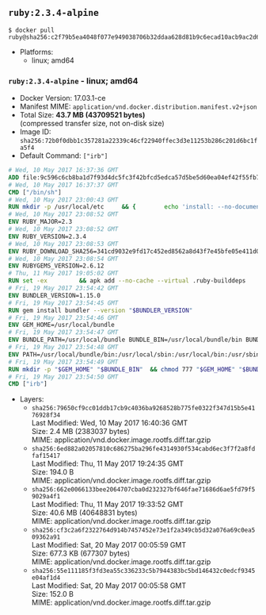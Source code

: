## `ruby:2.3.4-alpine`

```console
$ docker pull ruby@sha256:c2f79b5ea4048f077e949038706b32ddaa628d81b9c6ecad10acb9ac2d6dc370
```

-	Platforms:
	-	linux; amd64

### `ruby:2.3.4-alpine` - linux; amd64

-	Docker Version: 17.03.1-ce
-	Manifest MIME: `application/vnd.docker.distribution.manifest.v2+json`
-	Total Size: **43.7 MB (43709521 bytes)**  
	(compressed transfer size, not on-disk size)
-	Image ID: `sha256:72b0f0dbb1c357281a22339c46cf22940ffec3d3e11253b286c201d6bc1fa5f4`
-	Default Command: `["irb"]`

```dockerfile
# Wed, 10 May 2017 16:37:36 GMT
ADD file:9c596c6cb8ba1d7f93d4dc5fc3f42bfcd5edca57d5be5d60ea04ef42f55fb7a8 in / 
# Wed, 10 May 2017 16:37:37 GMT
CMD ["/bin/sh"]
# Wed, 10 May 2017 23:00:43 GMT
RUN mkdir -p /usr/local/etc 	&& { 		echo 'install: --no-document'; 		echo 'update: --no-document'; 	} >> /usr/local/etc/gemrc
# Wed, 10 May 2017 23:08:52 GMT
ENV RUBY_MAJOR=2.3
# Wed, 10 May 2017 23:08:52 GMT
ENV RUBY_VERSION=2.3.4
# Wed, 10 May 2017 23:08:53 GMT
ENV RUBY_DOWNLOAD_SHA256=341cd9032e9fd17c452ed8562a8d43f7e45bfe05e411d0d7d627751dd82c578c
# Wed, 10 May 2017 23:08:54 GMT
ENV RUBYGEMS_VERSION=2.6.12
# Thu, 11 May 2017 19:05:02 GMT
RUN set -ex 		&& apk add --no-cache --virtual .ruby-builddeps 		autoconf 		bison 		bzip2 		bzip2-dev 		ca-certificates 		coreutils 		dpkg-dev dpkg 		gcc 		gdbm-dev 		glib-dev 		libc-dev 		libffi-dev 		libxml2-dev 		libxslt-dev 		linux-headers 		make 		ncurses-dev 		openssl 		openssl-dev 		procps 		readline-dev 		ruby 		tar 		yaml-dev 		zlib-dev 		xz 		&& wget -O ruby.tar.xz "https://cache.ruby-lang.org/pub/ruby/${RUBY_MAJOR%-rc}/ruby-$RUBY_VERSION.tar.xz" 	&& echo "$RUBY_DOWNLOAD_SHA256 *ruby.tar.xz" | sha256sum -c - 		&& mkdir -p /usr/src/ruby 	&& tar -xJf ruby.tar.xz -C /usr/src/ruby --strip-components=1 	&& rm ruby.tar.xz 		&& cd /usr/src/ruby 		&& { 		echo '#define ENABLE_PATH_CHECK 0'; 		echo; 		cat file.c; 	} > file.c.new 	&& mv file.c.new file.c 		&& autoconf 	&& gnuArch="$(dpkg-architecture --query DEB_BUILD_GNU_TYPE)" 	&& export ac_cv_func_isnan=yes ac_cv_func_isinf=yes 	&& ./configure 		--build="$gnuArch" 		--disable-install-doc 		--enable-shared 	&& make -j "$(nproc)" 	&& make install 		&& runDeps="$( 		scanelf --needed --nobanner --recursive /usr/local 			| awk '{ gsub(/,/, "\nso:", $2); print "so:" $2 }' 			| sort -u 			| xargs -r apk info --installed 			| sort -u 	)" 	&& apk add --virtual .ruby-rundeps $runDeps 		bzip2 		ca-certificates 		libffi-dev 		openssl-dev 		yaml-dev 		procps 		zlib-dev 	&& apk del .ruby-builddeps 	&& cd / 	&& rm -r /usr/src/ruby 		&& gem update --system "$RUBYGEMS_VERSION"
# Fri, 19 May 2017 23:54:42 GMT
ENV BUNDLER_VERSION=1.15.0
# Fri, 19 May 2017 23:54:45 GMT
RUN gem install bundler --version "$BUNDLER_VERSION"
# Fri, 19 May 2017 23:54:46 GMT
ENV GEM_HOME=/usr/local/bundle
# Fri, 19 May 2017 23:54:47 GMT
ENV BUNDLE_PATH=/usr/local/bundle BUNDLE_BIN=/usr/local/bundle/bin BUNDLE_SILENCE_ROOT_WARNING=1 BUNDLE_APP_CONFIG=/usr/local/bundle
# Fri, 19 May 2017 23:54:48 GMT
ENV PATH=/usr/local/bundle/bin:/usr/local/sbin:/usr/local/bin:/usr/sbin:/usr/bin:/sbin:/bin
# Fri, 19 May 2017 23:54:49 GMT
RUN mkdir -p "$GEM_HOME" "$BUNDLE_BIN" 	&& chmod 777 "$GEM_HOME" "$BUNDLE_BIN"
# Fri, 19 May 2017 23:54:50 GMT
CMD ["irb"]
```

-	Layers:
	-	`sha256:79650cf9cc01ddb17cb9c4036ba9268528b775fe0322f347d15b5e4176928f34`  
		Last Modified: Wed, 10 May 2017 16:40:36 GMT  
		Size: 2.4 MB (2383037 bytes)  
		MIME: application/vnd.docker.image.rootfs.diff.tar.gzip
	-	`sha256:6ed882a02057810c686275ba296fe4314930f534cabd6ec3f7f2a8fdfaf15417`  
		Last Modified: Thu, 11 May 2017 19:24:35 GMT  
		Size: 194.0 B  
		MIME: application/vnd.docker.image.rootfs.diff.tar.gzip
	-	`sha256:662e0066133bee2064707cba0d232327bf646fae71686d6ae5fd79f59029a4f1`  
		Last Modified: Thu, 11 May 2017 19:33:52 GMT  
		Size: 40.6 MB (40648831 bytes)  
		MIME: application/vnd.docker.image.rootfs.diff.tar.gzip
	-	`sha256:cf3c2a6f2322764d914b7457452e73e1f2a349cb5d32a076a69c0ea509362a91`  
		Last Modified: Sat, 20 May 2017 00:05:59 GMT  
		Size: 677.3 KB (677307 bytes)  
		MIME: application/vnd.docker.image.rootfs.diff.tar.gzip
	-	`sha256:55e111185f3fd3ea55c336233c5b7944383bc5bd146432c0edcf9345e04af1d4`  
		Last Modified: Sat, 20 May 2017 00:05:58 GMT  
		Size: 152.0 B  
		MIME: application/vnd.docker.image.rootfs.diff.tar.gzip
